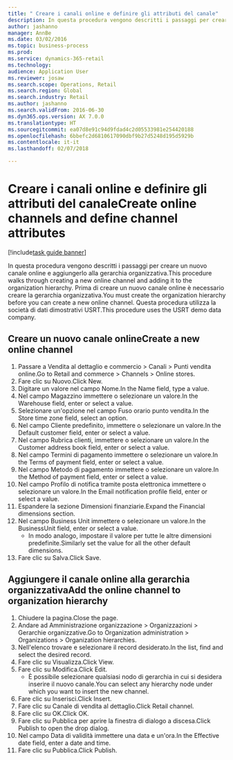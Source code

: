 ```yaml
--- 
title: " Creare i canali online e definire gli attributi del canale"
description: In questa procedura vengono descritti i passaggi per creare un nuovo canale online e aggiungerlo alla gerarchia organizzativa.
author: jashanno
manager: AnnBe
ms.date: 03/02/2016
ms.topic: business-process
ms.prod: 
ms.service: dynamics-365-retail
ms.technology: 
audience: Application User
ms.reviewer: josaw
ms.search.scope: Operations, Retail
ms.search.region: Global
ms.search.industry: Retail
ms.author: jashanno
ms.search.validFrom: 2016-06-30
ms.dyn365.ops.version: AX 7.0.0
ms.translationtype: HT
ms.sourcegitcommit: ea07d8e91c94d9fdad4c2d05533981e254420188
ms.openlocfilehash: 6bbefc2d6810617090dbf9b27d5248d195d5929b
ms.contentlocale: it-it
ms.lasthandoff: 02/07/2018

---
```

# <a name="create-online-channels-and-define-channel-attributes"></a><span data-ttu-id="9c8ee-103"> Creare i canali online e definire gli attributi del canale</span><span class="sxs-lookup"><span data-stu-id="9c8ee-103">Create online channels and define channel attributes</span></span>

[!include[task guide banner](../includes/task-guide-banner.md)]

<span data-ttu-id="9c8ee-104">In questa procedura vengono descritti i passaggi per creare un nuovo canale online e aggiungerlo alla gerarchia organizzativa.</span><span class="sxs-lookup"><span data-stu-id="9c8ee-104">This procedure walks through creating a new online channel and adding it to the organization hierarchy.</span></span> <span data-ttu-id="9c8ee-105">Prima di creare un nuovo canale online è necessario creare la gerarchia organizzativa.</span><span class="sxs-lookup"><span data-stu-id="9c8ee-105">You must create the organization hierarchy before you can create a new online channel.</span></span> <span data-ttu-id="9c8ee-106">Questa procedura utilizza la società di dati dimostrativi USRT.</span><span class="sxs-lookup"><span data-stu-id="9c8ee-106">This procedure uses the USRT demo data company.</span></span>


## <a name="create-a-new-online-channel"></a><span data-ttu-id="9c8ee-107">Creare un nuovo canale online</span><span class="sxs-lookup"><span data-stu-id="9c8ee-107">Create a new online channel</span></span>
1. <span data-ttu-id="9c8ee-108">Passare a Vendita al dettaglio e commercio > Canali > Punti vendita online.</span><span class="sxs-lookup"><span data-stu-id="9c8ee-108">Go to Retail and commerce > Channels > Online stores.</span></span>
2. <span data-ttu-id="9c8ee-109">Fare clic su Nuovo.</span><span class="sxs-lookup"><span data-stu-id="9c8ee-109">Click New.</span></span>
3. <span data-ttu-id="9c8ee-110">Digitare un valore nel campo Nome.</span><span class="sxs-lookup"><span data-stu-id="9c8ee-110">In the Name field, type a value.</span></span>
4. <span data-ttu-id="9c8ee-111">Nel campo Magazzino immettere o selezionare un valore.</span><span class="sxs-lookup"><span data-stu-id="9c8ee-111">In the Warehouse field, enter or select a value.</span></span>
5. <span data-ttu-id="9c8ee-112">Selezionare un'opzione nel campo Fuso orario punto vendita.</span><span class="sxs-lookup"><span data-stu-id="9c8ee-112">In the Store time zone field, select an option.</span></span>
6. <span data-ttu-id="9c8ee-113">Nel campo Cliente predefinito, immettere o selezionare un valore.</span><span class="sxs-lookup"><span data-stu-id="9c8ee-113">In the Default customer field, enter or select a value.</span></span>
7. <span data-ttu-id="9c8ee-114">Nel campo Rubrica clienti, immettere o selezionare un valore.</span><span class="sxs-lookup"><span data-stu-id="9c8ee-114">In the Customer address book field, enter or select a value.</span></span>
8. <span data-ttu-id="9c8ee-115">Nel campo Termini di pagamento immettere o selezionare un valore.</span><span class="sxs-lookup"><span data-stu-id="9c8ee-115">In the Terms of payment field, enter or select a value.</span></span>
9. <span data-ttu-id="9c8ee-116">Nel campo Metodo di pagamento immettere o selezionare un valore.</span><span class="sxs-lookup"><span data-stu-id="9c8ee-116">In the Method of payment field, enter or select a value.</span></span>
10. <span data-ttu-id="9c8ee-117">Nel campo Profilo di notifica tramite posta elettronica immettere o selezionare un valore.</span><span class="sxs-lookup"><span data-stu-id="9c8ee-117">In the Email notification profile field, enter or select a value.</span></span>
11. <span data-ttu-id="9c8ee-118">Espandere la sezione Dimensioni finanziarie.</span><span class="sxs-lookup"><span data-stu-id="9c8ee-118">Expand the Financial dimensions section.</span></span>
12. <span data-ttu-id="9c8ee-119">Nel campo Business Unit immettere o selezionare un valore.</span><span class="sxs-lookup"><span data-stu-id="9c8ee-119">In the BusinessUnit field, enter or select a value.</span></span>
    * <span data-ttu-id="9c8ee-120">In modo analogo, impostare il valore per tutte le altre dimensioni predefinite.</span><span class="sxs-lookup"><span data-stu-id="9c8ee-120">Similarly set the value for all the other default dimensions.</span></span>  
13. <span data-ttu-id="9c8ee-121">Fare clic su Salva.</span><span class="sxs-lookup"><span data-stu-id="9c8ee-121">Click Save.</span></span>

## <a name="add-the-online-channel-to-organization-hierarchy"></a><span data-ttu-id="9c8ee-122">Aggiungere il canale online alla gerarchia organizzativa</span><span class="sxs-lookup"><span data-stu-id="9c8ee-122">Add the online channel to organization hierarchy</span></span>
1. <span data-ttu-id="9c8ee-123">Chiudere la pagina.</span><span class="sxs-lookup"><span data-stu-id="9c8ee-123">Close the page.</span></span>
2. <span data-ttu-id="9c8ee-124">Andare ad Amministrazione organizzazione > Organizzazioni > Gerarchie organizzative.</span><span class="sxs-lookup"><span data-stu-id="9c8ee-124">Go to Organization administration > Organizations > Organization hierarchies.</span></span>
3. <span data-ttu-id="9c8ee-125">Nell'elenco trovare e selezionare il record desiderato.</span><span class="sxs-lookup"><span data-stu-id="9c8ee-125">In the list, find and select the desired record.</span></span>
4. <span data-ttu-id="9c8ee-126">Fare clic su Visualizza.</span><span class="sxs-lookup"><span data-stu-id="9c8ee-126">Click View.</span></span>
5. <span data-ttu-id="9c8ee-127">Fare clic su Modifica.</span><span class="sxs-lookup"><span data-stu-id="9c8ee-127">Click Edit.</span></span>
    * <span data-ttu-id="9c8ee-128">È possibile selezionare qualsiasi nodo di gerarchia in cui si desidera inserire il nuovo canale.</span><span class="sxs-lookup"><span data-stu-id="9c8ee-128">You can select any hierarchy node under which you want to insert the new channel.</span></span>  
6. <span data-ttu-id="9c8ee-129">Fare clic su Inserisci.</span><span class="sxs-lookup"><span data-stu-id="9c8ee-129">Click Insert.</span></span>
7. <span data-ttu-id="9c8ee-130">Fare clic su Canale di vendita al dettaglio.</span><span class="sxs-lookup"><span data-stu-id="9c8ee-130">Click Retail channel.</span></span>
8. <span data-ttu-id="9c8ee-131">Fare clic su OK.</span><span class="sxs-lookup"><span data-stu-id="9c8ee-131">Click OK.</span></span>
9. <span data-ttu-id="9c8ee-132">Fare clic su Pubblica per aprire la finestra di dialogo a discesa.</span><span class="sxs-lookup"><span data-stu-id="9c8ee-132">Click Publish to open the drop dialog.</span></span>
10. <span data-ttu-id="9c8ee-133">Nel campo Data di validità immettere una data e un'ora.</span><span class="sxs-lookup"><span data-stu-id="9c8ee-133">In the Effective date field, enter a date and time.</span></span>
11. <span data-ttu-id="9c8ee-134">Fare clic su Pubblica.</span><span class="sxs-lookup"><span data-stu-id="9c8ee-134">Click Publish.</span></span>


